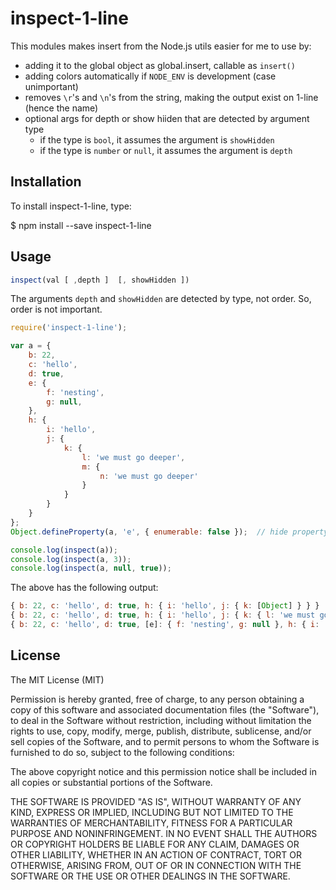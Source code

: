 inspect-1-line
===
This modules makes insert from the Node.js utils easier for me to use by:

* adding it to the global object as global.insert, callable as `insert()`
* adding colors automatically if `NODE_ENV` is development (case unimportant)
* removes `\r`'s and `\n`'s from the string, making the output exist on 1-line (hence the name)
* optional args for depth or show hiiden that are detected by argument type
    * if the type is `bool`, it assumes the argument is `showHidden`
    * if the type is `number` or `null`, it assumes the argument is `depth`

## Installation
To install inspect-1-line, type:

  $ npm install --save inspect-1-line

## Usage

```javascript
inspect(val [ ,depth ]  [, showHidden ])
```

The arguments `depth` and `showHidden` are detected by type, not order. So,
order is not important.

```javascript
require('inspect-1-line');

var a = {
    b: 22,
    c: 'hello',
    d: true,
    e: {
        f: 'nesting',
        g: null,
    },
    h: {
        i: 'hello',
        j: {
            k: {
                l: 'we must go deeper',
                m: {
                    n: 'we must go deeper'
                }
            }
        }
    }
};
Object.defineProperty(a, 'e', { enumerable: false });  // hide property 'e'

console.log(inspect(a));
console.log(inspect(a, 3));
console.log(inspect(a, null, true));
```

The above has the following output:

```javascript
{ b: 22, c: 'hello', d: true, h: { i: 'hello', j: { k: [Object] } } }
{ b: 22, c: 'hello', d: true, h: { i: 'hello', j: { k: { l: 'we must go deeper', m: [Object] } } } }
{ b: 22, c: 'hello', d: true, [e]: { f: 'nesting', g: null }, h: { i: 'hello', j: { k: { l: 'we must go deeper', m: { n: 'we must go deeper' } } } } }
```

## License
The MIT License (MIT)

Permission is hereby granted, free of charge, to any person obtaining a copy of
this software and associated documentation files (the "Software"), to deal in
the Software without restriction, including without limitation the rights to
use, copy, modify, merge, publish, distribute, sublicense, and/or sell copies of
the Software, and to permit persons to whom the Software is furnished to do so,
subject to the following conditions:

The above copyright notice and this permission notice shall be included in all
copies or substantial portions of the Software.

THE SOFTWARE IS PROVIDED "AS IS", WITHOUT WARRANTY OF ANY KIND, EXPRESS OR
IMPLIED, INCLUDING BUT NOT LIMITED TO THE WARRANTIES OF MERCHANTABILITY, FITNESS
FOR A PARTICULAR PURPOSE AND NONINFRINGEMENT. IN NO EVENT SHALL THE AUTHORS OR
COPYRIGHT HOLDERS BE LIABLE FOR ANY CLAIM, DAMAGES OR OTHER LIABILITY, WHETHER
IN AN ACTION OF CONTRACT, TORT OR OTHERWISE, ARISING FROM, OUT OF OR IN
CONNECTION WITH THE SOFTWARE OR THE USE OR OTHER DEALINGS IN THE SOFTWARE.
